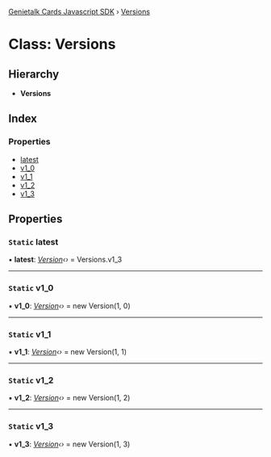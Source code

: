 [Genietalk Cards Javascript SDK](../README.md) › [Versions](versions.md)

# Class: Versions

## Hierarchy

* **Versions**

## Index

### Properties

* [latest](versions.md#static-latest)
* [v1_0](versions.md#static-v1_0)
* [v1_1](versions.md#static-v1_1)
* [v1_2](versions.md#static-v1_2)
* [v1_3](versions.md#static-v1_3)

## Properties

### `Static` latest

▪ **latest**: *[Version](version.md)‹›* = Versions.v1_3

___

### `Static` v1_0

▪ **v1_0**: *[Version](version.md)‹›* = new Version(1, 0)

___

### `Static` v1_1

▪ **v1_1**: *[Version](version.md)‹›* = new Version(1, 1)

___

### `Static` v1_2

▪ **v1_2**: *[Version](version.md)‹›* = new Version(1, 2)

___

### `Static` v1_3

▪ **v1_3**: *[Version](version.md)‹›* = new Version(1, 3)
